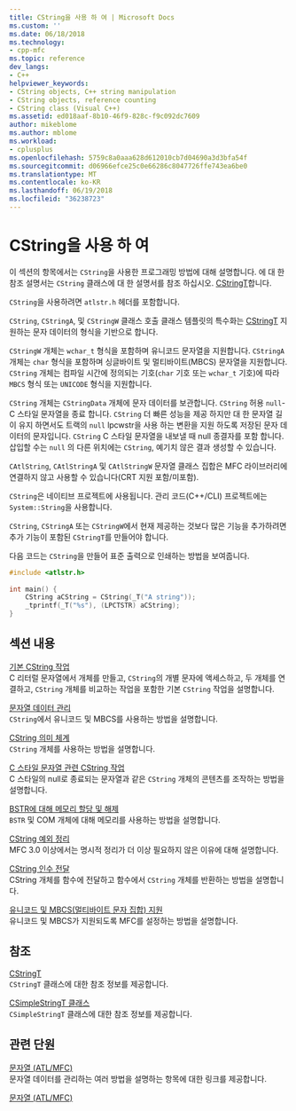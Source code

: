 ```yaml
---
title: CString을 사용 하 여 | Microsoft Docs
ms.custom: ''
ms.date: 06/18/2018
ms.technology:
- cpp-mfc
ms.topic: reference
dev_langs:
- C++
helpviewer_keywords:
- CString objects, C++ string manipulation
- CString objects, reference counting
- CString class (Visual C++)
ms.assetid: ed018aaf-8b10-46f9-828c-f9c092dc7609
author: mikeblome
ms.author: mblome
ms.workload:
- cplusplus
ms.openlocfilehash: 5759c8a0aaa628d612010cb7d04690a3d3bfa54f
ms.sourcegitcommit: d06966efce25c0e66286c8047726ffe743ea6be0
ms.translationtype: MT
ms.contentlocale: ko-KR
ms.lasthandoff: 06/19/2018
ms.locfileid: "36238723"
---
```

# <a name="using-cstring"></a>CString을 사용 하 여
이 섹션의 항목에서는 `CString`을 사용한 프로그래밍 방법에 대해 설명합니다. 에 대 한 참조 설명서는 `CString` 클래스에 대 한 설명서를 참조 하십시오. [CStringT](../atl-mfc-shared/reference/cstringt-class.md)합니다.  
  
 `CString`을 사용하려면 `atlstr.h` 헤더를 포함합니다.  
  
 `CString`, `CStringA`, 및 `CStringW` 클래스 호출 클래스 템플릿의 특수화는 [CStringT](../atl-mfc-shared/reference/cstringt-class.md) 지 원하는 문자 데이터의 형식을 기반으로 합니다.  
  
 `CStringW` 개체는 `wchar_t` 형식을 포함하며 유니코드 문자열을 지원합니다. `CStringA` 개체는 `char` 형식을 포함하며 싱글바이트 및 멀티바이트(MBCS) 문자열을 지원합니다. `CString` 개체는 컴파일 시간에 정의되는 기호(`char` 기호 또는 `wchar_t` 기호)에 따라 `MBCS` 형식 또는 `UNICODE` 형식을 지원합니다.  
  
 `CString` 개체는 `CStringData` 개체에 문자 데이터를 보관합니다. `CString` 허용 `null`-C 스타일 문자열을 종료 합니다. `CString` 더 빠른 성능을 제공 하지만 대 한 문자열 길이 유지 하면서도 트랙의 `null` lpcwstr을 사용 하는 변환을 지원 하도록 저장된 문자 데이터의 문자입니다. `CString` C 스타일 문자열을 내보낼 때 null 종결자를 포함 합니다. 삽입할 수는 `null` 의 다른 위치에는 `CString`, 예기치 않은 결과 생성할 수 있습니다.  
  
 `CAtlString`, `CAtlStringA` 및 `CAtlStringW` 문자열 클래스 집합은 MFC 라이브러리에 연결하지 않고 사용할 수 있습니다(CRT 지원 포함/미포함).  
  
 `CString`은 네이티브 프로젝트에 사용됩니다. 관리 코드(C++/CLI) 프로젝트에는 `System::String`을 사용합니다.  
  
 `CString`, `CStringA` 또는 `CStringW`에서 현재 제공하는 것보다 많은 기능을 추가하려면 추가 기능이 포함된 `CStringT`를 만들어야 합니다.  
  
 다음 코드는 `CString`을 만들어 표준 출력으로 인쇄하는 방법을 보여줍니다.  
  
```cpp  
#include <atlstr.h>  
  
int main() {  
    CString aCString = CString(_T("A string"));  
    _tprintf(_T("%s"), (LPCTSTR) aCString);  
}  
```  
  
## <a name="in-this-section"></a>섹션 내용  
 [기본 CString 작업](../atl-mfc-shared/basic-cstring-operations.md)  
 C 리터럴 문자열에서 개체를 만들고, `CString`의 개별 문자에 액세스하고, 두 개체를 연결하고, `CString` 개체를 비교하는 작업을 포함한 기본 `CString` 작업을 설명합니다.  
  
 [문자열 데이터 관리](../atl-mfc-shared/string-data-management.md)  
 `CString`에서 유니코드 및 MBCS를 사용하는 방법을 설명합니다.  
  
 [CString 의미 체계](../atl-mfc-shared/cstring-semantics.md)  
 `CString` 개체를 사용하는 방법을 설명합니다.  
  
 [C 스타일 문자열 관련 CString 작업](../atl-mfc-shared/cstring-operations-relating-to-c-style-strings.md)  
 C 스타일의 null로 종료되는 문자열과 같은 `CString` 개체의 콘텐츠를 조작하는 방법을 설명합니다.  
  
 [BSTR에 대해 메모리 할당 및 해제](../atl-mfc-shared/allocating-and-releasing-memory-for-a-bstr.md)  
 `BSTR` 및 COM 개체에 대해 메모리를 사용하는 방법을 설명합니다.  
  
 [CString 예외 정리](../atl-mfc-shared/cstring-exception-cleanup.md)  
 MFC 3.0 이상에서는 명시적 정리가 더 이상 필요하지 않은 이유에 대해 설명합니다.  
  
 [CString 인수 전달](../atl-mfc-shared/cstring-argument-passing.md)  
 CString 개체를 함수에 전달하고 함수에서 `CString` 개체를 반환하는 방법을 설명합니다.  
  
 [유니코드 및 MBCS(멀티바이트 문자 집합) 지원](../atl-mfc-shared/unicode-and-multibyte-character-set-mbcs-support.md)  
 유니코드 및 MBCS가 지원되도록 MFC를 설정하는 방법을 설명합니다.  
  
## <a name="reference"></a>참조  
 [CStringT](../atl-mfc-shared/reference/cstringt-class.md)  
 `CStringT` 클래스에 대한 참조 정보를 제공합니다.  
  
 [CSimpleStringT 클래스](../atl-mfc-shared/reference/csimplestringt-class.md)  
 `CSimpleStringT` 클래스에 대한 참조 정보를 제공합니다.  
  
## <a name="related-sections"></a>관련 단원  
 [문자열 (ATL/MFC)](../atl-mfc-shared/strings-atl-mfc.md)  
 문자열 데이터를 관리하는 여러 방법을 설명하는 항목에 대한 링크를 제공합니다.  
  
 [문자열 (ATL/MFC)](../atl-mfc-shared/strings-atl-mfc.md)

